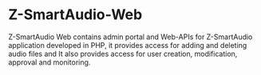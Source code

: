 # Z-SmartAudio-Web
Z-SmartAudio Web contains admin portal and Web-APIs for Z-SmartAudio application developed in PHP, it provides access for adding and deleting audio files and It also provides access for user creation, modification, approval and monitoring.
